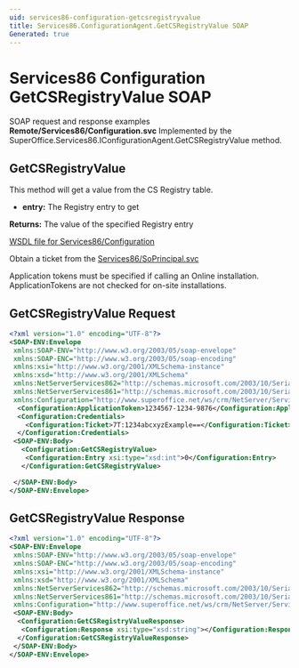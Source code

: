 ```yaml
---
uid: services86-configuration-getcsregistryvalue
title: Services86.ConfigurationAgent.GetCSRegistryValue SOAP
Generated: true
---
```


# Services86 Configuration GetCSRegistryValue SOAP

SOAP request and response examples **Remote/Services86/Configuration.svc**
Implemented by the <see cref="M:SuperOffice.Services86.IConfigurationAgent.GetCSRegistryValue">SuperOffice.Services86.IConfigurationAgent.GetCSRegistryValue</see> method.

## GetCSRegistryValue

This method will get a value from the CS Registry table.

* **entry:** The Registry entry to get

**Returns:** The value of the specified Registry entry


[WSDL file for Services86/Configuration](../Services86-Configuration.md)

Obtain a ticket from the [Services86/SoPrincipal.svc](../SoPrincipal/index.md)

Application tokens must be specified if calling an Online installation. ApplicationTokens are not checked for on-site installations.

## GetCSRegistryValue Request

```xml
<?xml version="1.0" encoding="UTF-8"?>
<SOAP-ENV:Envelope
 xmlns:SOAP-ENV="http://www.w3.org/2003/05/soap-envelope"
 xmlns:SOAP-ENC="http://www.w3.org/2003/05/soap-encoding"
 xmlns:xsi="http://www.w3.org/2001/XMLSchema-instance"
 xmlns:xsd="http://www.w3.org/2001/XMLSchema"
 xmlns:NetServerServices862="http://schemas.microsoft.com/2003/10/Serialization/Arrays"
 xmlns:NetServerServices861="http://schemas.microsoft.com/2003/10/Serialization/"
 xmlns:Configuration="http://www.superoffice.net/ws/crm/NetServer/Services86">
  <Configuration:ApplicationToken>1234567-1234-9876</Configuration:ApplicationToken>
  <Configuration:Credentials>
    <Configuration:Ticket>7T:1234abcxyzExample==</Configuration:Ticket>
  </Configuration:Credentials>
 <SOAP-ENV:Body>
   <Configuration:GetCSRegistryValue>
    <Configuration:Entry xsi:type="xsd:int">0</Configuration:Entry>
   </Configuration:GetCSRegistryValue>

 </SOAP-ENV:Body>
</SOAP-ENV:Envelope>

```


## GetCSRegistryValue Response

```xml
<?xml version="1.0" encoding="UTF-8"?>
<SOAP-ENV:Envelope
 xmlns:SOAP-ENV="http://www.w3.org/2003/05/soap-envelope"
 xmlns:SOAP-ENC="http://www.w3.org/2003/05/soap-encoding"
 xmlns:xsi="http://www.w3.org/2001/XMLSchema-instance"
 xmlns:xsd="http://www.w3.org/2001/XMLSchema"
 xmlns:NetServerServices862="http://schemas.microsoft.com/2003/10/Serialization/Arrays"
 xmlns:NetServerServices861="http://schemas.microsoft.com/2003/10/Serialization/"
 xmlns:Configuration="http://www.superoffice.net/ws/crm/NetServer/Services86">
 <SOAP-ENV:Body>
  <Configuration:GetCSRegistryValueResponse>
   <Configuration:Response xsi:type="xsd:string"></Configuration:Response>
  </Configuration:GetCSRegistryValueResponse>
 </SOAP-ENV:Body>
</SOAP-ENV:Envelope>

```

